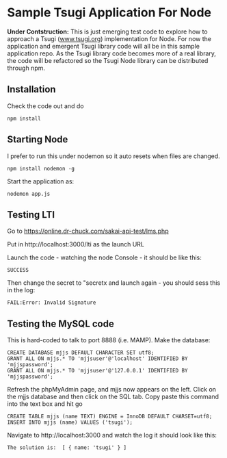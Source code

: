 
Sample Tsugi Application For Node
=================================

**Under Contstruction:** This is just emerging test code to explore
how to approach a Tsugi (www.tsugi.org) implementation for Node.
For now the application and emergent Tsugi library code will all
be in this sample application repo.  As the Tsugi library code 
becomes more of a real library, the code will be refactored so the
Tsugi Node library can be distributed through npm.

Installation
------------

Check the code out and do

    npm install

Starting Node
-------------

I prefer to run this under nodemon so it auto resets when files are changed.

    npm install nodemon -g

Start the application as:

    nodemon app.js

Testing LTI
-----------

Go to https://online.dr-chuck.com/sakai-api-test/lms.php

Put in http://localhost:3000/lti as the launch URL

Launch the code - watching the node Console - it should be like this:

    SUCCESS

Then change the secret to "secretx and launch again - you should 
sess this in the log:

    FAIL:Error: Invalid Signature


Testing the MySQL code
----------------------

This is hard-coded to talk to port 8888 (i.e. MAMP). Make the database:

    CREATE DATABASE mjjs DEFAULT CHARACTER SET utf8;
    GRANT ALL ON mjjs.* TO 'mjjsuser'@'localhost' IDENTIFIED BY 'mjjspassword';
    GRANT ALL ON mjjs.* TO 'mjjsuser'@'127.0.0.1' IDENTIFIED BY 'mjjspassword';

Refresh the phpMyAdmin page, and mjjs now appears on the left.
Click on the mjjs database and then click on the SQL tab. 
Copy paste this command into the text box and hit go

    CREATE TABLE mjjs (name TEXT) ENGINE = InnoDB DEFAULT CHARSET=utf8;
    INSERT INTO mjjs (name) VALUES ('tsugi');

Navigate to http://localhost:3000 and watch the log it should look like this:

    The solution is:  [ { name: 'tsugi' } ]


